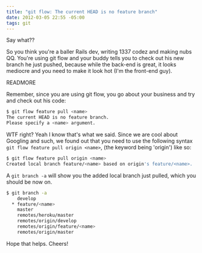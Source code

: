 ```yaml
---
title: "git flow: The current HEAD is no feature branch"
date: 2012-03-05 22:55 -05:00
tags: git
---
```


Say what??

So you think you're a baller Rails dev, writing 1337 codez and making nubs QQ. You're using git flow and your buddy tells you to check out his new branch he just pushed, because while the back-end is great, it looks mediocre and you need to make it look hot (I'm the front-end guy).

READMORE

Remember, since you are using git flow, you go about your business and try and check out his code:

```bash
$ git flow feature pull <name>
The current HEAD is no feature branch.
Please specify a <name> argument.
```

WTF right? Yeah I know that's what we said. Since we are cool about Googling and such, we found out that you need to use the following syntax `git flow feature pull origin <name>`, (the keyword being 'origin') like so:

```bash
$ git flow feature pull origin <name>
Created local branch feature/<name> based on origin's feature/<name>.
```

A `git branch -a` will show you the added local branch just pulled, which you should be now on.

```bash
$ git branch -a
    develop
  * feature/<name>
    master
    remotes/heroku/master
    remotes/origin/develop
    remotes/origin/feature/<name>
    remotes/origin/master
```

Hope that helps. Cheers!
